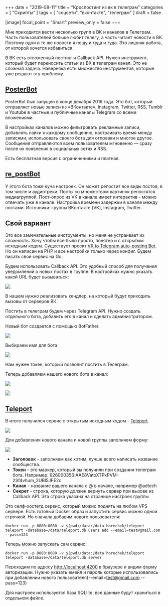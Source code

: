 +++
date = "2019-08-11"
title = "Кроспостинг из вк в телеграм"
categories = [ "Скрипты" ]
tags = [ "соцсети", "вконтакте", "телеграм" ]
draft = false

[image]
  focal_point = "Smart"
  preview_only = false
+++

Мне приходится вести несколько групп в ВК и каналов в Телеграм. Часть пользователей больше любит телегу, а часть читает новости в ВК. Поэтому одни и те же новости я пощу и туда и туда. Это лишняя работа, от которой хочется избавиться. 

В ВК есть отложенный постинг и Callback API. Нужен инструмент, который будет переносить статьи из ВК в телеграм канал. Это не сложная задача. Наверняка есть множество инструментов, которые уже решают эту проблему.

## [PosterBot](https://posterbot.co)

PosterBot был запущен в конце декабря 2016 года. Это бот, который отправляет новые записи из «ВКонтакте», Instagram, Twitter, RSS, Tumblr и Youtube в частные и публичные каналы Telegram со всеми вложениями.

В настройках каналов можно фильтровать рекламные записи, добавлять лайки к каждому сообщению, настраивать время между записями, использовать своего бота для отправки и многое другое. Сообщения отправляются всем пользователям мгновенно — сразу после их появления в социальных сетях и RSS.

Есть бесплатная версия с ограничениями и платная.

## [re_postBot](https://t.me/re_postbot)

У этого бота тоже куча настроек. Он может репостит все виды постов, в том числе и аудиотреки. Посты со множеством картинок репостятся медиагруппой. Пост-опрос из VK в канале имеет интерактив - можно отвечать уже в канале. Настройка времени задержки в канале между постами. Источники: группы ВКонтакте (VK), Instagram, Twitter.

## Свой вариант

Это все замечательные инструменты, но меня не устраивает их сложность. Хочу чтобы все было просто, понятно и с открытым исходным кодом.  Существует проект [VK to Telegram auto-posting Bot](https://github.com/lgg/vk-to-telegram-bot).  Но он написан на PHP и все настройки только через конфиг. Будем писать свой сервис на Go.

Будем использовать Callback API. Это удобный способ для получения уведомлений о новых постах в группе. В настройках нужно указать какой URL будет вызываться:

![](/img/teleport/Untitled-72f09865-e94e-4221-852b-463b87590498.png)

В нашем нужно реализовать хендлер, на который будут приходить вызовы от серверов ВК.

Постить в телеграм будем через Telegram API. Нужно создать отдельного бота, добавить его в канал и сделать администратором.

Новый бот создается с помощью BotFather.

![](/img/teleport/Untitled-c08a75df-2663-4e6b-9b2a-d6cdb7845b71.png)

Выбираем имя для бота

![](/img/teleport/Untitled-0dad3f5c-8e9c-48cc-97fe-128302372c39.png)

Нам нужен токен, который позволит постить в Телеграм. 

Теперь добавляем нашего нового бота в канал:

![](/img/teleport/Untitled-13629d1d-5340-4791-a03f-d9710ba2f45e.png)

![](/img/teleport/Untitled-00c02ad2-a788-4fa3-aac2-bcf4d50507ea.png)

## [Teleport](https://github.com/horechek/teleport)

В итоге получился сервис с открытым исходным кодом - [Teleport](https://github.com/horechek/teleport).

![](/img/teleport/Untitled-597be5f5-c5fb-4b44-b1df-789c36507cd5.png)

Для добавления нового канала и новой группы заполняем форму:

![](/img/teleport/Untitled-18fde926-35cf-4fdc-856b-ecacfed7f204.png)

- **Заголовок** - заполняем как хотим, лучше всего написать название сообщества.
- **Токен** - это маркер, который вы получили при создании телеграм бота. Например: 926000356:AAE8VatoXTPkPVM-2Sf4vhum_2UBl5JFE2c
- **Канал** - название вашего канала с @ в начале, например @adtech
- **Секрет** - строка, которую должен вернуть сервер при вызове из  Callback API. Эта строка указана на странице настроек группы

Это селф-хостетд сервис, который можно поднять на любом VPS сервере. Есть готовый Docker образ и запустить сервис можно одной строчкой. Но сначала добавим нового пользователя:

```
docker run -p 8080:8080 -v $(pwd)/data:/data horechek/teleport teleport -database=/data/teleport.db users add --email=test@gmail.com --pass=123
```

Теперь можно запускать сам сервис:

```
docker run -p 8080:8080 -v $(pwd)/data:/data horechek/teleport teleport -database=/data/teleport.db server
```

Переходим по адресу [http://localhost:4200](http://localhost:4200/) в браузере и видим форму авторизации. Нужно указать емейл и пароль которые использовались при добавлении нового пользователя(--email=test@gmail.com --pass=123)

Для настроек используется база SQLIite, все данные будут храниться в отдельном файле.
